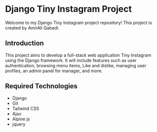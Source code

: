 # Django Tiny Instagram Project

Welcome to my Django Tiny Instagram project repository! This project is created by AmirAli Qabadi.

## Introduction

This project aims to develop a full-stack web application Tiny Instagram using the Django framework. It will include
features such as user authentication, browsing menu items, Like and dislike, managing user profiles, an admin panel for
manager, and more.

## Required Technologies

- Django 
- Git 
- Tailwind CSS 
- Ajax
- Alpine js
- jquery








